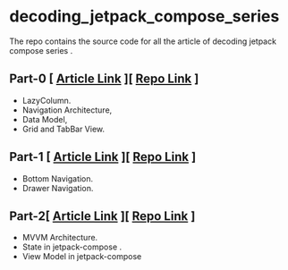 # decoding_jetpack_compose_series
The repo contains the source code for all the article  of  decoding jetpack compose series .


## Part-0 \[ [Article Link](https://ashuflutterdev.medium.com/decoding-jetpack-compose-part-0-48d9139f65db) \][ [Repo Link](https://github.com/ashut08/decoding_jetpack_compose_series/tree/main/decoding_jetpack_compose_part-0) \]
- LazyColumn.
- Navigation Architecture, 
- Data Model, 
- Grid and TabBar View.
 
## Part-1 \[ [Article Link](https://ashuflutterdev.medium.com/decoding-jetpack-compose-part-1-68aba0e26f8e) \][ [Repo Link](https://github.com/ashut08/decoding_jetpack_compose_series/tree/main/decoding_jetpack_compose_part-1) \]
- Bottom Navigation.
- Drawer Navigation.


## Part-2\[ [Article Link](https://ashuflutterdev.medium.com/creating-simple-todo-app-using-jetpack-compose-mvvm-4d15c49689b7) \][ [Repo Link](https://github.com/ashut08/decoding_jetpack_compose_series/tree/main/decoding_jetpack_compose_part-2) \]
- MVVM Architecture.
- State in jetpack-compose .
- View Model in jetpack-compose








